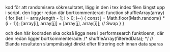 kod för att randomisera sökresultatet, lägg in den i tex index filen längst upp i script. den ligger redan där bortkommenterad: function shuffleArray(array) {
            for (let i = array.length - 1; i > 0; i--) {
                const j = Math.floor(Math.random() * (i + 1));
                [array[i], array[j]] = [array[j], array[i]]; // Swap
            }
        }

och den här kodraden ska också ligga nere i performsearch funktioenn, där den redan ligger bortkommenterade: /* shuffleArray(filteredData); */ // Blanda resultaten slumpmässigt direkt efter filtrering och innan data sparas